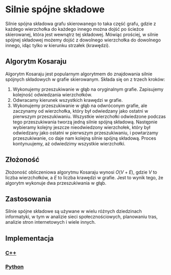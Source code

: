 # Silnie spójne składowe

Silnie spójna składowa grafu skierowanego to taka część grafu, gdzie z każdego wierzchołka do każdego innego można dojść po ścieżce skierowanej, która jest wewnątrz tej składowej. Mówiąc prościej, w silnie spójnej składowej możemy dojść z dowolnego wierzchołka do dowolnego innego, idąc tylko w kierunku strzałek (krawędzi).

## Algorytm Kosaraju

Algorytm Kosaraju jest popularnym algorytmem do znajdowania silnie spójnych składowych w grafie skierowanym. Składa się on z trzech kroków:

1. Wykonujemy przeszukiwanie w głąb na oryginalnym grafie. Zapisujemy kolejność odwiedzania wierzchołków.
2. Odwracamy kierunek wszystkich krawędzi w grafie.
3. Wykonujemy przeszukiwanie w głąb na odwróconym grafie, ale zaczynamy od wierzchołka, który był odwiedzany jako ostatni w pierwszym przeszukiwaniu. Wszystkie wierzchołki odwiedzone podczas tego przeszukiwania tworzą jedną silnie spójną składową. Następnie wybieramy kolejny jeszcze nieodwiedzony wierzchołek, który był odwiedzany jako ostatni w pierwszym przeszukiwaniu, i powtarzamy przeszukiwanie, co daje nam kolejną silnie spójną składową. Proces kontynuujemy, aż odwiedzimy wszystkie wierzchołki.

## Złożoność

Złożoność obliczeniowa algorytmu Kosaraju wynosi $O(V + E)$, gdzie $V$ to liczba wierzchołków, a $E$ to liczba krawędzi w grafie. Jest to wynik tego, że algorytm wykonuje dwa przeszukiwania w głąb.

## Zastosowania

Silnie spójne składowe są używane w wielu różnych dziedzinach informatyki, w tym w analizie sieci społecznościowych, planowaniu tras, analizie stron internetowych i wiele innych.

## Implementacja

### [C++](../../programming/c++/algorithms/graphs/connected-components.md)

### [Python](../../programming/python/algorithms/graphs/connected-components.md)
